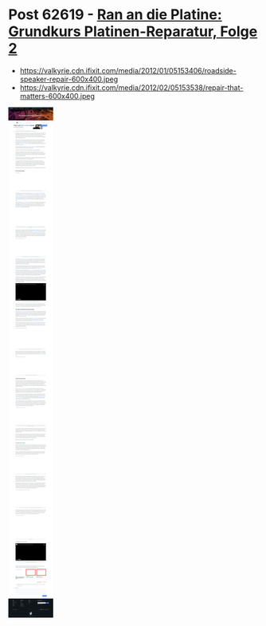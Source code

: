 # Post 62619 - [Ran an die Platine: Grundkurs Platinen-Reparatur, Folge 2](https://www.ifixit.com/News/62619/ran-an-die-platine-grundkurs-platinen-reparatur-folge-2)

- https://valkyrie.cdn.ifixit.com/media/2012/01/05153406/roadside-speaker-repair-600x400.jpeg
- https://valkyrie.cdn.ifixit.com/media/2012/02/05153538/repair-that-matters-600x400.jpeg

![screencap](screenshots/83d4499b-38b1-4a4c-aaef-5e9fd5954297.png)
